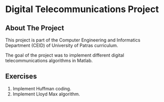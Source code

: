 # Digital Telecommunications Project

## About The Project

This project is part of the Computer Engineering and Informatics Department (CEID) of University of Patras curriculum.

The goal of the project was to implement different digital telecommunications algorithms in Matlab.

## Exercises

1. Implement Huffman coding. 
2. Implement Lloyd Max algorithm.
